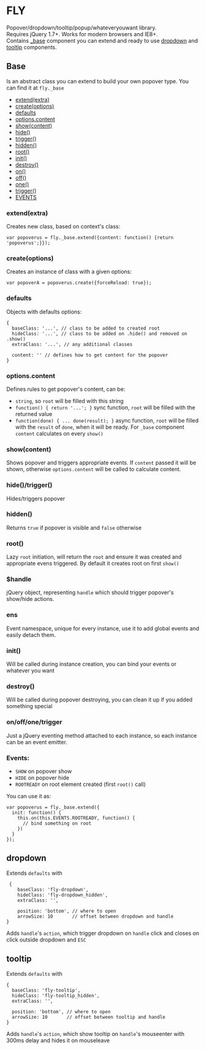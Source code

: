 FLY
===============
Popover/dropdown/tooltip/popup/whateveryouwant library.<br/>
Requires jQuery 1.7+. Works for modern browsers and IE8+.<br/>
Contains [_base](#base) component you can extend and ready to use [dropdown](#dropdown) and [tooltip](#tooltip) components.

## Base
Is an abstract class you can extend to build your own popover type. You can find it at `fly._base`

- [extend(extra)](#extendextra)
- [create(options)](#createoptions)
- [defaults](#defaults)
- [options.content](#optionscontent)
- [show(content)](#showcontent)
- [hide()](#hidetrigger)
- [trigger()](#hidetrigger)
- [hidden()](#hidden)
- [root()](#root)
- [init()](#init)
- [destroy()](#destroy)
- [on()](#onoffonetrigger)
- [off()](#onoffonetrigger)
- [one()](#onoffonetrigger)
- [trigger()](#onoffonetrigger)
- [EVENTS](#events)

### extend(extra)
Creates new class, based on context's class:
```
var popoverus = fly._base.extend({content: function() {return 'popoverus';}});
```

### create(options)
Creates an instance of class with a given options:
```
var popoverA = popoverus.create({forceReload: true});
```

### defaults
Objects with defaults options:
```
{
  baseClass: '...', // class to be added to created root
  hideClass: '...', // class to be added on .hide() and removed on .show()
  extraClass: '...', // any additional classes
  
  content: '' // defines how to get content for the popover
}
```

### options.content
Defines rules to get popover's content, can be:
- `string`, so `root` will be filled with this string
- `function() { return '...'; }` sync function, `root` will be filled with the returned value
- `function(done) { ... done(result); }` async function, `root` will be filled with the `result` of `done`, when it will be ready.
For `_base` component `content` calculates on every `show()`

### show(content)
Shows popover and triggers appropriate events. If `content` passed it will be shown, otherwise `options.content` will be called to calculate content.

### hide()/trigger()
Hides/triggers popover

### hidden()
Returns `true` if popover is visible and `false` otherwise

### root()
Lazy `root` initiation, will return the `root` and ensure it was created and appropriate evens triggered. By default it creates root on first `show()`

### $handle
jQuery object, representing `handle` which should trigger popover's show/hide actions.

### ens
Event namespace, unique for every instance, use it to add global events and easily detach them.

### init()
Will be called during instance creation, you can bind your events or whatever you want

### destroy()
Will be called during popover destroying, you can clean it up if you added something special

### on/off/one/trigger
Just a jQuery eventing method attached to each instance, so each instance can be an event emitter.

### Events:
- `SHOW` on popover show 
- `HIDE` on popover hide
- `ROOTREADY` on root element created (first `root()` call)

You can use it as:
```
var popoverus = fly._base.extend({
  init: function() {
    this.on(this.EVENTS.ROOTREADY, function() {
      // bind something on root
    })
  }
});
```

## dropdown
Extends `defaults` with
```
 {
    baseClass: 'fly-dropdown',
    hideClass: 'fly-dropdown_hidden',
    extraClass: '',

    position: 'bottom', // where to open
    arrowSize: 10       // offset between dropdown and handle
}
```
Adds `handle`'s `action`, which trigger dropdown on `handle` click and closes on click outside dropdown and `ESC`

## tooltip
Extends `defaults` with
```
{
  baseClass: 'fly-tooltip',
  hideClass: 'fly-tooltip_hidden',
  extraClass: '',

  position: 'bottom', // where to open
  arrowSize: 10       // offset between tooltip and handle
}
```
Adds `handle`'s `action`, which show tooltip on `handle`'s mouseenter with 300ms delay and hides it on mouseleave
